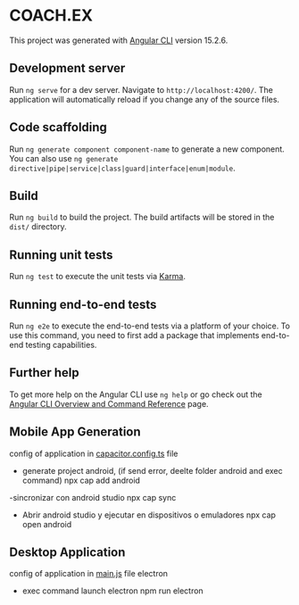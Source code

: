 # COACH.EX

This project was generated with [Angular CLI](https://github.com/angular/angular-cli) version 15.2.6.

## Development server

Run `ng serve` for a dev server. Navigate to `http://localhost:4200/`. The application will automatically reload if you change any of the source files.

## Code scaffolding

Run `ng generate component component-name` to generate a new component. You can also use `ng generate directive|pipe|service|class|guard|interface|enum|module`.

## Build

Run `ng build` to build the project. The build artifacts will be stored in the `dist/` directory.

## Running unit tests

Run `ng test` to execute the unit tests via [Karma](https://karma-runner.github.io).

## Running end-to-end tests

Run `ng e2e` to execute the end-to-end tests via a platform of your choice. To use this command, you need to first add a package that implements end-to-end testing capabilities.

## Further help

To get more help on the Angular CLI use `ng help` or go check out the [Angular CLI Overview and Command Reference](https://angular.io/cli) page.

## Mobile App Generation

config of application in 
[capacitor.config.ts](./capacitor.config.ts) file

- generate project android, (if send error, deelte folder android and exec command)
npx cap add android

-sincronizar con android studio
npx cap sync

- Abrir android studio y ejecutar en dispositivos o emuladores
npx cap open android

## Desktop Application 

config of application in 
[main.js](./main.ja) file electron

- exec command launch electron 
npm run electron


